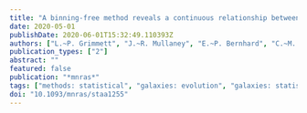 ```yaml
---
title: "A binning-free method reveals a continuous relationship between galaxies' AGN power and offset from main sequence"
date: 2020-05-01
publishDate: 2020-06-01T15:32:49.110393Z
authors: ["L.~P. Grimmett", "J.~R. Mullaney", "E.~P. Bernhard", "C.~M. Harrison", "D.~M. Alexander", "F. Stanley", "V.~A. Masoura", "K. Walters"]
publication_types: ["2"]
abstract: ""
featured: false
publication: "*mnras*"
tags: ["methods: statistical", "galaxies: evolution", "galaxies: statistics", "Astrophysics - Astrophysics of Galaxies"]
doi: "10.1093/mnras/staa1255"
---
```


